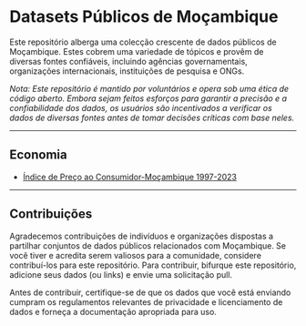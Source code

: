 # Datasets Públicos de Moçambique

Este repositório alberga uma colecção crescente de dados públicos de Moçambique. Estes cobrem uma variedade de tópicos e provêm de diversas fontes confiáveis, incluindo agências governamentais, organizações internacionais, instituições de pesquisa e ONGs.

*Nota: Este repositório é mantido por voluntários e opera sob uma ética de código aberto. Embora sejam feitos esforços para garantir a precisão e a confiabilidade dos dados, os usuários são incentivados a verificar os dados de diversas fontes antes de tomar decisões críticas com base neles.*

---
## Economia

* [Índice de Preço ao Consumidor-Moçambique 1997-2023](https://www.bancomoc.mz/media/e4lpnazh/%C3%ADndice-de-pre%C3%A7o-ao-consumidor-mocambique-1997-2023.xlsx)

---
## Contribuições

Agradecemos contribuições de indivíduos e organizações dispostas a partilhar conjuntos de dados públicos relacionados com Moçambique. Se você tiver e acredita serem valiosos para a comunidade, considere contribuí-los para este repositório. 
Para contribuir, bifurque este repositório, adicione seus dados (ou links) e envie uma solicitação pull.

Antes de contribuir, certifique-se de que os dados que você está enviando cumpram os regulamentos relevantes de privacidade e licenciamento de dados e forneça a documentação apropriada para uso.
